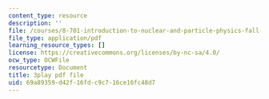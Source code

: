 ```yaml
---
content_type: resource
description: ''
file: /courses/8-701-introduction-to-nuclear-and-particle-physics-fall-2020/69a89359d42f16fdc9c716ce16fc48d7_hgrhfkcXlAQ.pdf
file_type: application/pdf
learning_resource_types: []
license: https://creativecommons.org/licenses/by-nc-sa/4.0/
ocw_type: OCWFile
resourcetype: Document
title: 3play pdf file
uid: 69a89359-d42f-16fd-c9c7-16ce16fc48d7
---
```

